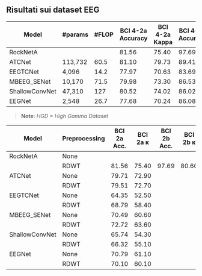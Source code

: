 ## Risultati sui dataset EEG

| Model           | #params | #FLOP | BCI 4-2a Accuracy | BCI 4-2a Kappa | BCI 4-2b Accuracy | BCI 4-2b Kappa | HGD Accuracy | HGD Kappa |
|----------------|---------|-------|-------------------|----------------|-------------------|----------------|--------------|-----------|
| RockNetA       |         |       | 81.56             | 75.40          | 97.69             | 80.60          | 92.81        | 90.40     |
| ATCNet         | 113,732 | 60.5  | 81.10             | 79.73          | 89.41             | 78.80          | 92.05        | 89.40     |
| EEGTCNet       | 4,096   | 14.2  | 77.97             | 70.63          | 83.69             | 67.31          | 87.80        | 83.73     |
| MBEEG_SENet    | 10,170  | 71.5  | 79.98             | 73.30          | 86.53             | 73.02          | 90.13        | 86.84     |
| ShallowConvNet | 47,310  | 127   | 80.52             | 74.02          | 86.02             | 72.38          | 87.00        | 82.67     |
| EEGNet         | 2,548   | 26.7  | 77.68             | 70.24          | 86.08             | 72.13          | 88.25        | 84.33     |

> **Note**: *HGD = High Gamma Dataset*

| Model           | Preprocessing | BCI 2a Acc. | BCI 2a κ | BCI 2b Acc. | BCI 2b κ | HGD Acc. | HGD κ |
|----------------|---------------|-------------|----------|-------------|----------|----------|--------|
| RockNetA       | None          |      
|                | RDWT          | 81.56       | 75.40    | 97.69       | 80.60    | 92.81    | 90.40  |
| ATCNet         | None          | 79.71       | 72.90    | 
|                | RDWT          | 79.51       | 72.70    |
| EEGTCNet       | None          | 64.35       | 52.50    | 
|                | RDWT          | 68.79       | 58.40    | 
| MBEEG_SENet    | None          | 70.49       | 60.60    |
|                | RDWT          | 72.72       | 63.60    |
| ShallowConvNet | None          | 65.74       | 54.30    |
|                | RDWT          | 66.32       | 55.10    |
| EEGNet         | None          | 70.79       | 61.10    | 
|                | RDWT          | 70.10       | 60.10    |


